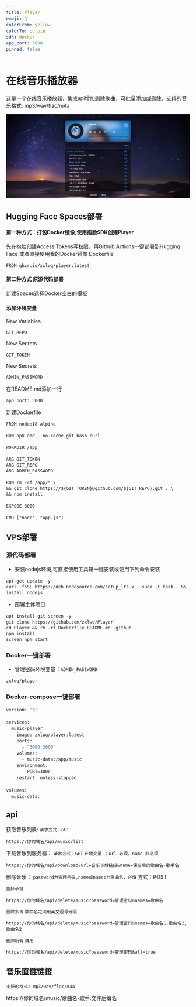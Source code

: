 ```yaml
---
title: Player
emoji: 🎵
colorFrom: yellow
colorTo: purple
sdk: docker
app_port: 3000
pinned: false
---
```

# 在线音乐播放器

这是一个在线音乐播放器，集成api增加删除歌曲，可批量添加或删除，支持的音乐格式: mp3/wav/flac/m4a

![Player](./Player.png)

## Hugging Face Spaces部署
#### 第一种方式：打包Docker镜像,使用抱脸SDK创建Player
先在抱脸创建Access Tokens写权限，再Github Actions一键部署到Hugging Face
或者直接使用我的Docker镜像
Dockerfile
```
FROM ghcr.io/zxlwq/player:latest
```
#### 第二种方式 原源代码部署
新建Spaces选择Docker空白的模板
#### 添加环境变量
New Variables
```
GIT_REPO
```
New Secrets
```
GIT_TOKEN
```
New Secrets
```
ADMIN_PASSWORD
```
在README.md添加一行
```
app_port: 3000
```
新建Dockerfile
```
FROM node:18-alpine

RUN apk add --no-cache git bash curl

WORKDIR /app

ARG GIT_TOKEN
ARG GIT_REPO
ARG ADMIN_PASSWORD

RUN rm -rf /app/* \
&& git clone https://${GIT_TOKEN}@github.com/${GIT_REPO}.git . \
&& npm install

EXPOSE 3000

CMD ["node", "app.js"]
```

## VPS部署

### 源代码部署
* 安装nodejs环境,可直接使用工具箱一键安装或使用下列命令安装
```
apt-get update -y
curl -fsSL https://deb.nodesource.com/setup_lts.x | sudo -E bash - && install nodejs
```
* 部署主体项目
```
apt install git screen -y
git clone https://github.com/zxlwq/Player
cd Player && rm -rf Dockerfile README.md .github
npm install
screen npm start 
```

### Docker一键部署

* 管理密码环境变量：`ADMIN_PASSWORD`

```
zxlwq/player
```
### Docker-compose一键部署
```bash
version: '3'

services:
  music-player:
    image: zxlwq/player:latest
    ports:
      - "3000:3000"
    volumes:
      - music-data:/app/music
    environment:
      - PORT=3000
    restart: unless-stopped

volumes:
  music-data:
```

## api
获取音乐列表:
```请求方式：GET```
```
https://你的域名/api/music/list
```

下载音乐到服务器：
```请求方式：GET```
```环境变量 ：url 必须，name 非必须```
```
https://你的域名/api/download?url=音乐下载链接&name=保存后的歌曲名-歌手名
```

删除音乐：
```password为管理密码,name或names为歌曲名，必填```
方式：POST

```删除单首```
```
https://你的域名/api/delete/music?password=管理密码&names=歌曲名
```
```删除多首```
```歌曲名之间用英文逗号分隔```
```
https://你的域名/api/delete/music?password=管理密码&names=歌曲名1,歌曲名2,歌曲名2
```

```删除所有```
```慎用```
```
https://你的域名/api/delete/music?password=管理密码&all=true
```

## 音乐直链链接
```支持的格式: mp3/wav/flac/m4a```

https://你的域名/music/歌曲名-歌手.文件后缀名

